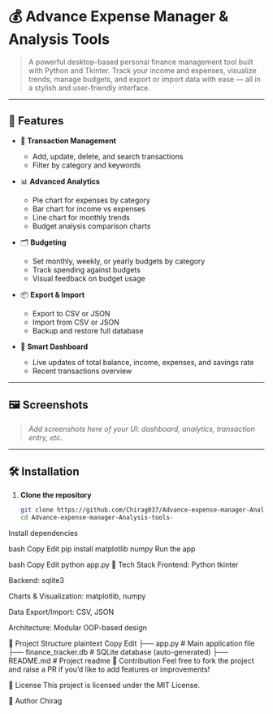 # 💰 Advance Expense Manager & Analysis Tools

> A powerful desktop-based personal finance management tool built with Python and Tkinter. Track your income and expenses, visualize trends, manage budgets, and export or import data with ease — all in a stylish and user-friendly interface.

---

## 🚀 Features

- 🧾 **Transaction Management**
  - Add, update, delete, and search transactions
  - Filter by category and keywords

- 📊 **Advanced Analytics**
  - Pie chart for expenses by category
  - Bar chart for income vs expenses
  - Line chart for monthly trends
  - Budget analysis comparison charts

- 🗂️ **Budgeting**
  - Set monthly, weekly, or yearly budgets by category
  - Track spending against budgets
  - Visual feedback on budget usage

- 📦 **Export & Import**
  - Export to CSV or JSON
  - Import from CSV or JSON
  - Backup and restore full database

- 🧠 **Smart Dashboard**
  - Live updates of total balance, income, expenses, and savings rate
  - Recent transactions overview

---

## 🖼️ Screenshots

> _Add screenshots here of your UI: dashboard, analytics, transaction entry, etc._

---

## 🛠️ Installation

1. **Clone the repository**
   ```bash
   git clone https://github.com/Chirag037/Advance-expense-manager-Analysis-tools-.git
   cd Advance-expense-manager-Analysis-tools-
Install dependencies

bash
Copy
Edit
pip install matplotlib numpy
Run the app

bash
Copy
Edit
python app.py
🧪 Tech Stack
Frontend: Python tkinter

Backend: sqlite3

Charts & Visualization: matplotlib, numpy

Data Export/Import: CSV, JSON

Architecture: Modular OOP-based design

📁 Project Structure
plaintext
Copy
Edit
├── app.py                 # Main application file
├── finance_tracker.db     # SQLite database (auto-generated)
├── README.md              # Project readme
🙌 Contribution
Feel free to fork the project and raise a PR if you’d like to add features or improvements!

📜 License
This project is licensed under the MIT License.

👤 Author
Chirag
